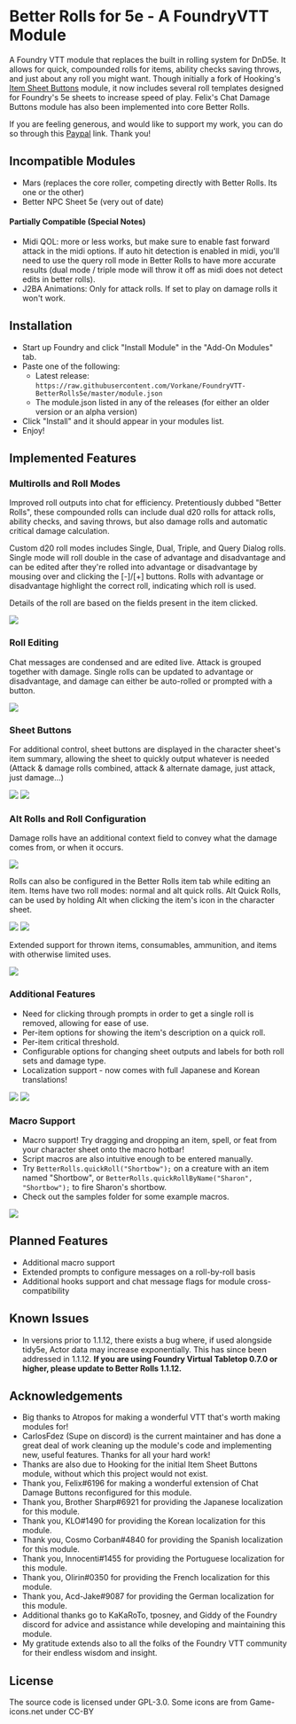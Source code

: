 # Better Rolls for 5e - A FoundryVTT Module
A Foundry VTT module that replaces the built in rolling system for DnD5e. It allows for quick, compounded rolls for items, ability checks saving throws, and just about any roll you might want. Though initially a fork of Hooking's [Item Sheet Buttons](https://gitlab.com/hooking/foundry-vtt---item-sheet-buttons) module, it now includes several roll templates designed for Foundry's 5e sheets to increase speed of play. Felix's Chat Damage Buttons module has also been implemented into core Better Rolls. 

If you are feeling generous, and would like to support my work, you can do so through this [Paypal](https://www.paypal.me/RedReignDonate) link. Thank you!

## Incompatible Modules
- Mars (replaces the core roller, competing directly with Better Rolls. Its one or the other)
- Better NPC Sheet 5e (very out of date)

#### Partially Compatible (Special Notes)
- Midi QOL: more or less works, but make sure to enable fast forward attack in the midi options. If auto hit detection is enabled in midi, you'll need to use the query roll mode in Better Rolls to have more accurate results (dual mode / triple mode will throw it off as midi does not detect edits in better rolls).
- J2BA Animations: Only for attack rolls. If set to play on damage rolls it won't work.

## Installation
- Start up Foundry and click "Install Module" in the "Add-On Modules" tab.
- Paste one of the following:
  - Latest release: `https://raw.githubusercontent.com/Vorkane/FoundryVTT-BetterRolls5e/master/module.json`
  - The module.json listed in any of the releases (for either an older version or an alpha version)
- Click "Install" and it should appear in your modules list.
- Enjoy!

## Implemented Features
### Multirolls and Roll Modes
Improved roll outputs into chat for efficiency. Pretentiously dubbed "Better Rolls", these compounded rolls can include dual d20 rolls for attack rolls, ability checks, and saving throws, but also damage rolls and automatic critical damage calculation.

Custom d20 roll modes includes Single, Dual, Triple, and Query Dialog rolls. Single mode will roll double in the case of advantage and disadvantage and can be edited after they're rolled into advantage or disadvantage by mousing over and clicking the [-]/[+] buttons. Rolls with advantage or disadvantage highlight the correct roll, indicating which roll is used.

Details of the roll are based on the fields present in the item clicked.

![](https://i.imgur.com/DyzMi2A.png)

### Roll Editing
Chat messages are condensed and are edited live. Attack is grouped together with damage. Single rolls can be updated to advantage or disadvantage, and damage can either be auto-rolled or prompted with a button.

![](https://user-images.githubusercontent.com/1286721/103615288-529fea80-4ef8-11eb-95cf-490e86084c5e.gif)

### Sheet Buttons
For additional control, sheet buttons are displayed in the character sheet's item summary, allowing the sheet to quickly output whatever is needed (Attack & damage rolls combined, attack & alternate damage, just attack, just damage...)

![](https://i.imgur.com/uFvpDPw.png)
![](https://i.imgur.com/2kNCHdZ.png)

### Alt Rolls and Roll Configuration
Damage rolls have an additional context field to convey what the damage comes from, or when it occurs.

![](https://i.imgur.com/L9NTE7G.png)

Rolls can also be configured in the Better Rolls item tab while editing an item. Items have two roll modes: normal and alt quick rolls. Alt Quick Rolls, can be used by holding Alt when clicking the item's icon in the character sheet.

![](https://i.imgur.com/Od15JXz.png)
![](https://i.imgur.com/yPzgzEe.png)

Extended support for thrown items, consumables, ammunition, and items with otherwise limited uses.

![](https://i.imgur.com/yQpSJgb.png)

### Additional Features
- Need for clicking through prompts in order to get a single roll is removed, allowing for ease of use.
- Per-item options for showing the item's description on a quick roll.
- Per-item critical threshold.
- Configurable options for changing sheet outputs and labels for both roll sets and damage type.
- Localization support - now comes with full Japanese and Korean translations!

![](https://i.imgur.com/Wd0iT0E.png)
![](https://cdn.discordapp.com/attachments/513918036919713802/635495803787542559/unknown.png)

### Macro Support
- Macro support! Try dragging and dropping an item, spell, or feat from your character sheet onto the macro hotbar!
- Script macros are also intuitive enough to be entered manually.
- Try `BetterRolls.quickRoll("Shortbow");` on a creature with an item named "Shortbow", or `BetterRolls.quickRollByName("Sharon", "Shortbow");` to fire Sharon's shortbow.
- Check out the samples folder for some example macros.

![](https://i.imgur.com/fMMWz3m.gif)

## Planned Features
- Additional macro support
- Extended prompts to configure messages on a roll-by-roll basis
- Additional hooks support and chat message flags for module cross-compatibility

## Known Issues
- In versions prior to 1.1.12, there exists a bug where, if used alongside tidy5e, Actor data may increase exponentially. This has since been addressed in 1.1.12. **If you are using Foundry Virtual Tabletop 0.7.0 or higher, please update to Better Rolls 1.1.12.**

## Acknowledgements
- Big thanks to Atropos for making a wonderful VTT that's worth making modules for!
- CarlosFdez (Supe on discord) is the current maintainer and has done a great deal of work cleaning up the module's code and implementing new, useful features. Thanks for all your hard work!
- Thanks are also due to Hooking for the initial Item Sheet Buttons module, without which this project would not exist.
- Thank you, Felix#6196 for making a wonderful extension of Chat Damage Buttons reconfigured for this module.
- Thank you, Brother Sharp#6921 for providing the Japanese localization for this module.
- Thank you, KLO#1490 for providing the Korean localization for this module.
- Thank you, Cosmo Corban#4840 for providing the Spanish localization for this module.
- Thank you, Innocenti#1455 for providing the Portuguese localization for this module.
- Thank you, Olirin#0350 for providing the French localization for this module.
- Thank you, Acd-Jake#9087 for providing the German localization for this module.
- Additional thanks go to KaKaRoTo, tposney, and Giddy of the Foundry discord for advice and assistance while developing and maintaining this module.
- My gratitude extends also to all the folks of the Foundry VTT community for their endless wisdom and insight.

## License
The source code is licensed under GPL-3.0.
Some icons are from Game-icons.net under CC-BY
